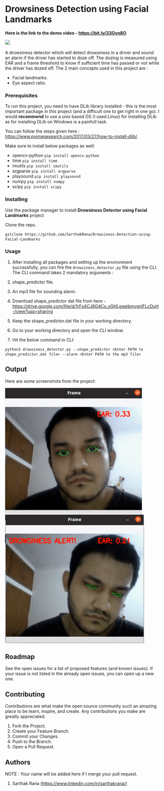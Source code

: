 # Drowsiness Detection using Facial Landmarks

**Here is the link to the demo video - https://bit.ly/33Ovn8O**

![](https://www.optalert.com/wp-content/uploads/Drowsy-Driver.jpg)

A drowsiness detector which will detect drowsiness in a driver and sound an alarm if the driver has started to doze off. The dozing is measured using EAR and a frame threshold to know if sufficient time has passed or not while the driver has dozed off. The 2 main concepts used in this project are :
- Facial landmarks.
- Eye aspect ratio.

### Prerequisites

To run this project, you need to have DLib library installed - this is the most important package in this project (and a difficult one to get right in one go). I would __recommend__ to use a unix based OS (I used Linux) for installing DLib as for installing DLib on Windows is a painfull task.

You can follow the steps given here : https://www.pyimagesearch.com/2017/03/27/how-to-install-dlib/

Make sure to install below packages as well:

- opencv-python `pip install opencv-python`
- time `pip install time`
- imutils `pip install imutils`
- argparse `pip install argparse`
- playsound `pip install playsound`
- numpy `pip install numpy`
- scipy `pip install scipy `

### Installing

Use the package manager to install __Drowsiness Detector using Facial Landmarks__ project

Clone the repo.
```
gitclone https://github.com/SarthakRana/Drowsiness-Detection-using-Facial-Landmarks
```

### Usage

1. After installing all packages and setting up the environment successfully, you can fire the `drowsiness_detector.py` file using the CLI. The CLI command takes 2 mandatory arguments :

  1. shape_predictor file. 
  2. An mp3 file for sounding alarm.
  
2. Download shape_predictor dat file from here - https://drive.google.com/file/d/1rFs4CJ8G4Cs_vGHLgwebmygnlFLcDuH-/view?usp=sharing
3. Keep the shape_predictor.dat file in your working directory.
4. Go to your working directory and open the CLI window.
5. Hit the below command in CLI:
```
python3 drowsiness_detector.py --shape_predictor <Enter PATH to shape_predictor.dat file> --alarm <Enter PATH to the mp3 file>
```

## Output
Here are some screenshots from the project:


![](https://github.com/SarthakRana/Drowsiness-Detection-using-Facial-Landmarks/blob/master/Screenshots/op1.png)
![](https://github.com/SarthakRana/Drowsiness-Detection-using-Facial-Landmarks/blob/master/Screenshots/op2.png)


## Roadmap

See the open issues for a list of proposed features (and known issues).
If your issue is not listed in the already open issues, you can open up a new one.

## Contributing

Contributions are what make the open source community such an amazing place to be learn, inspire, and create. Any contributions you make are greatly appreciated.

  1. Fork the Project.
  2. Create your Feature Branch.
  3. Commit your Changes.
  4. Push to the Branch.
  5. Open a Pull Request.

## Authors

NOTE : Your name will be added here if I merge your pull request.

1. Sarthak Rana (https://www.linkedin.com/in/sarthakrana/)
